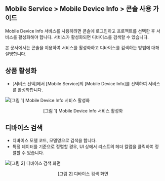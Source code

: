 ## Mobile Service > Mobile Device Info > 콘솔 사용 가이드


Mobile Device Info 서비스를 사용하려면 콘솔에 로그인하고 프로젝트를 선택한 후 서비스를 활성화해야 합니다. 서비스가 활성화되면 디바이스를 검색할 수 있습니다.

본 문서에서는 콘솔을 이용하여 서비스를 활성화하고 디바이스를 검색하는 방법에 대해 설명합니다.

## 상품 활성화

* [서비스 선택]에서 [Mobile Service]의 [Mobile Device Info]를 선택하여 서비스를 활성화합니다.

![[그림 1] Mobile Device Info 서비스 활성화](http://static.toastoven.net/prod_mobiledeviceinfo/img_cg_01.png)
<center>[그림 1] Mobile Device Info 서비스 활성화</center>

## 디바이스 검색 

* 디바이스 모델 코드, 모델명으로 검색을 합니다.
* 특정 데이터를 기준으로 정렬할 경우, UI 상에서 리스트의 헤더 칼럼을 클릭하여 정렬할 수 있습니다.

![[그림 2] 디바이스 검색 화면](http://static.toastoven.net/prod_mobiledeviceinfo/img_cg_02.png)
<center>[그림 2] 디바이스 검색 화면</center>
